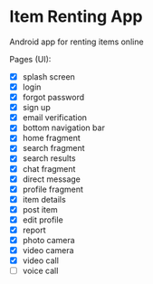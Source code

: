 # Item Renting App
Android app for renting items online

Pages (UI):
- [X] splash screen
- [X] login
- [X] forgot password
- [X] sign up
- [X] email verification
- [X] bottom navigation bar
- [X] home fragment
- [X] search fragment
- [X] search results
- [X] chat fragment
- [X] direct message
- [X] profile fragment
- [X] item details
- [X] post item
- [X] edit profile
- [X] report
- [X] photo camera
- [X] video camera
- [X] video call
- [ ] voice call